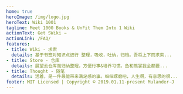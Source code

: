 ```yaml
---
home: true
heroImage: /img/logo.jpg 
heroText: Wiki 1001
tagline: Meet 1000 Books & UnFit Them Into 1 Wiki
actionText: Get SWiki →
actionLink: /FAQ/
features:
- title: Wiki - 求索
  details: 基于书签对知识点进行 整理，吸收，吐纳，归档。吾将上下而求索...
- title: Store - 仓库
  details: 展望云仓库而归纳整理，方便行事&培养习惯。鱼和熊掌我全都要...
- title: Thought - 随笔
  details: 活着，是一件最能带来满足感的事。细细琢磨吧，人生啊，有意思的很...
footer: MIT Licensed | Copyright © 2019.01.11-present Mulander-J
---
```

